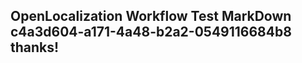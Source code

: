 <properties
ms.topic="hero-topic"
ms.test1="hero-topic"
ms.test2="test"/>

## OpenLocalization Workflow Test MarkDown c4a3d604-a171-4a48-b2a2-0549116684b8 thanks!
